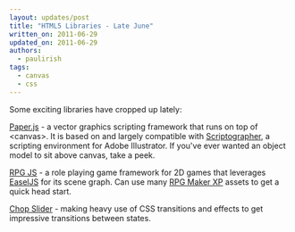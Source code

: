 ```yaml
---
layout: updates/post
title: "HTML5 Libraries - Late June"
written_on: 2011-06-29
updated_on: 2011-06-29
authors:
  - paulirish
tags:
  - canvas
  - css
---
```

Some exciting libraries have cropped up lately:

<a href="http://paperjs.org/">Paper.js</a> - a vector graphics scripting framework that runs on top of &lt;canvas>. It is based on and largely compatible with <a href="http://scriptographer.org" target="_blank">Scriptographer</a>, a scripting environment for Adobe Illustrator. If you've ever wanted an object model to sit above canvas, take a peek.

<a href="http://rpgjs.com/">RPG JS</a> - a role playing game framework for 2D games that leverages <a href="http://easeljs.com/">EaselJS</a> for its scene graph. Can use many <a href="http://www.rpgmakerweb.com/product/rpg-maker-xp">RPG Maker XP</a> assets to get a quick head start.

<a href="http://www.idangero.us/cs/">Chop Slider</a> - making heavy use of CSS transitions and effects to get impressive transitions between states.
